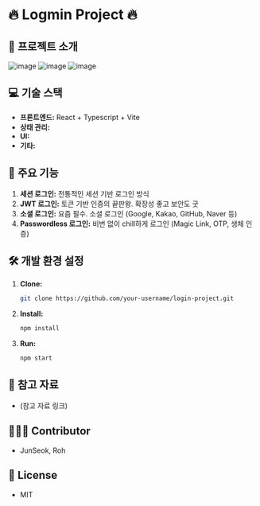 # 🔥 Logmin Project 🔥

## 🚀 프로젝트 소개
![image](https://github.com/user-attachments/assets/6e138707-7faa-41ba-8fdd-7f24dda1153d)
![image](https://github.com/user-attachments/assets/7350effc-a147-4560-b67c-c06cd60082c0)
![image](https://github.com/user-attachments/assets/a43179d1-a9eb-4c32-ab43-d6459b46d30f)

## 💻 기술 스택

* **프론트엔드:** React + Typescript + Vite
* **상태 관리:** 
* **UI:** 
* **기타:** 

## 🤩 주요 기능

1.  **세션 로그인:** 전통적인 세션 기반 로그인 방식
2.  **JWT 로그인:** 토큰 기반 인증의 끝판왕. 확장성 좋고 보안도 굿
3.  **소셜 로그인:** 요즘 필수. 소셜 로그인 (Google, Kakao, GitHub, Naver 등)
4.  **Passwordless 로그인:** 비번 없이 chill하게 로그인 (Magic Link, OTP, 생체 인증)

## 🛠️ 개발 환경 설정

1.  **Clone:**
    ```bash
    git clone https://github.com/your-username/login-project.git
    ```
2.  **Install:**
    ```bash
    npm install
    ```
3.  **Run:**
    ```bash
    npm start
    ```

## 📌 참고 자료

* (참고 자료 링크)

## 🙋🏻‍♂️ Contributor

* JunSeok, Roh

## 📝 License

* MIT
